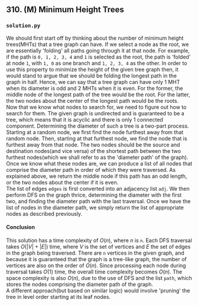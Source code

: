 ## 310. (M) Minimum Height Trees

### `solution.py`
We should first start off by thinking about the number of minimum height trees(MHTs) that a tree graph can have. If we select a node as the root, we are essentially 'folding' all paths going through it at that node. For example, if the path is `0, 1, 2, 3, 4` and `1` is selected as the root, the path is 'folded' at node `1`, with `1, 0` as one branch and `1, 2, 3, 4` as the other. In order to use this property to minimize the height of the given tree graph then, it would stand to argue that we should be folding the longest path in the graph in half. Hence, we can say that a tree graph can have only 1 MHT when its diameter is odd and 2 MHTs when it is even. For the former, the middle node of the longest path of the tree would be the root. For the latter, the two nodes about the center of the longest path would be the roots.  
Now that we know what nodes to search for, we need to figure out how to search for them. The given graph is undirected and is guaranteed to be a tree, which means that it is acyclic and there is only 1 connected component. Determining the diameter of such a tree is a two-part process. Starting at a random node, we first find the node furthest away from that random node. Then, starting at that furthest node, we find the node that is furthest away from that node. The two nodes should be the source and destination nodes(and vice versa) of the shortest path between the two furthest nodes(which we shall refer to as the 'diameter path' of the graph). Once we know what these nodes are, we can produce a list of all nodes that comprise the diameter path in order of which they were traversed. As explained above, we return the middle node if this path has an odd length, or the two nodes about the center if it is even.  
The list of edges `edges` is first converted into an adjacency list `adj`. We then perform DFS on the graph thrice, determining the diameter with the first two, and finding the diameter path with the last traversal. Once we have the list of nodes in the diameter path, we simply return the list of appropriate nodes as described previously.  

#### Conclusion
This solution has a time complexity of $O(n)$, where $n$ is `n`. Each DFS traversal takes $O(|V|+|E|)$ time, where $V$ is the set of vertices and $E$ the set of edges in the graph being traversed. There are `n` vertices in the given graph, and because it is guaranteed that the graph is a tree-like graph, the number of vertices are also on the order of $O(n)$. Since processing each node during traversal takes $O(1)$ time, the overall time complexity becomes $O(n)$. The space complexity is also $O(n)$, due to the use of DFS and the list `path`, which stores the nodes comprising the diameter path of the graph.  
A different approach(but based on similar logic) would involve 'pruning' the tree in level order starting at its leaf nodes.  
  

